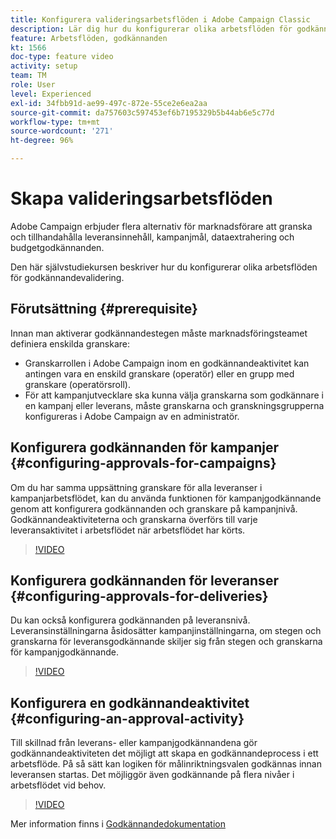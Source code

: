 ```yaml
---
title: Konfigurera valideringsarbetsflöden i Adobe Campaign Classic
description: Lär dig hur du konfigurerar olika arbetsflöden för godkännandevalidering.
feature: Arbetsflöden, godkännanden
kt: 1566
doc-type: feature video
activity: setup
team: TM
role: User
level: Experienced
exl-id: 34fbb91d-ae99-497c-872e-55ce2e6ea2aa
source-git-commit: da757603c597453ef6b7195329b5b44ab6e5c77d
workflow-type: tm+mt
source-wordcount: '271'
ht-degree: 96%

---
```



# Skapa valideringsarbetsflöden

Adobe Campaign erbjuder flera alternativ för marknadsförare att granska och tillhandahålla leveransinnehåll, kampanjmål, dataextrahering och budgetgodkännanden.

Den här självstudiekursen beskriver hur du konfigurerar olika arbetsflöden för godkännandevalidering.

## Förutsättning {#prerequisite}

Innan man aktiverar godkännandestegen måste marknadsföringsteamet definiera enskilda granskare:

* Granskarrollen i Adobe Campaign inom en godkännandeaktivitet kan antingen vara en enskild granskare (operatör) eller en grupp med granskare (operatörsroll).
* För att kampanjutvecklare ska kunna välja granskarna som godkännare i en kampanj eller leverans, måste granskarna och granskningsgrupperna konfigureras i Adobe Campaign av en administratör.

## Konfigurera godkännanden för kampanjer   {#configuring-approvals-for-campaigns}

Om du har samma uppsättning granskare för alla leveranser i kampanjarbetsflödet, kan du använda funktionen för kampanjgodkännande genom att konfigurera godkännanden och granskare på kampanjnivå. Godkännandeaktiviteterna och granskarna överförs till varje leveransaktivitet i arbetsflödet när arbetsflödet har körts.

>[!VIDEO](https://video.tv.adobe.com/v/25175?quality=12)

## Konfigurera godkännanden för leveranser   {#configuring-approvals-for-deliveries}

Du kan också konfigurera godkännanden på leveransnivå. Leveransinställningarna åsidosätter kampanjinställningarna, om stegen och granskarna för leveransgodkännande skiljer sig från stegen och granskarna för kampanjgodkännande.

>[!VIDEO](https://video.tv.adobe.com/v/25176?quality=12)

## Konfigurera en godkännandeaktivitet   {#configuring-an-approval-activity}

Till skillnad från leverans- eller kampanjgodkännandena gör godkännandeaktiviteten det möjligt att skapa en godkännandeprocess i ett arbetsflöde. På så sätt kan logiken för målinriktningsvalen godkännas innan leveransen startas. Det möjliggör även godkännande på flera nivåer i arbetsflödet vid behov.

>[!VIDEO](https://video.tv.adobe.com/v/25174?quality=12)

Mer information finns i [Godkännandedokumentation](https://experienceleague.adobe.com/docs/campaign-classic/using/automating-with-workflows/flow-control-activities/approval.html?lang=sv)
